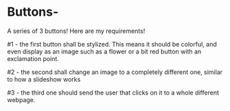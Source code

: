 # Buttons-
A series of 3 buttons! Here are my requirements!

#1 - the first button shall be stylized. This means it should be colorful, and even display as an image such as a flower or a bit red button with an exclamation point.

#2 - the second shall change an image to a completely different one, similar to how a slideshow works

#3 - the third one should send the user that clicks on it to a whole different webpage.

